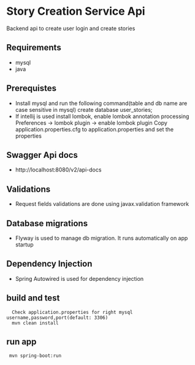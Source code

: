 # Story Creation Service Api
 Backend api to create user login and create stories
## Requirements

- mysql
- java

## Prerequistes
- Install mysql and  run the following command(table and db name are case sensitive in mysql)
  create database user_stories;
- If intellij is used install lombok, enable lombok annotation processing
    Preferences -> lombok plugin -> enable lombok plugin
  Copy application.properties.cfg to application.properties and set the properties

## Swagger Api docs

- http://localhost:8080/v2/api-docs

## Validations

- Request fields validations are done using javax.validation framework


## Database migrations

- Flyway is used to manage db migration. It runs automatically on app startup


## Dependency Injection

- Spring Autowired is used for dependency injection


## build and test

```
  Check application.properties for right mysql username,password,port(default: 3306)
  mvn clean install
```

## run app

```
 mvn spring-boot:run

```
